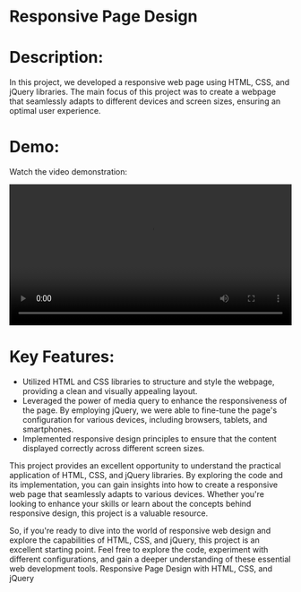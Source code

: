 # Responsive Page Design 

# Description:
In this project, we developed a responsive web page using HTML, CSS, and jQuery libraries. The main focus of this project was to create a webpage that seamlessly adapts to different devices and screen sizes, ensuring an optimal user experience.

# Demo:
Watch the video demonstration:

<video controls width="100%">
  <source src="https://drive.google.com/file/d/1hkeOGmDIFqVDhfMGQN6uYW0_nCUaWYPv/view?usp=sharing" type="video/mp4">
</video>

# Key Features:
- Utilized HTML and CSS libraries to structure and style the webpage, providing a clean and visually appealing layout.
- Leveraged the power of media query to enhance the responsiveness of the page. By employing jQuery, we were able to fine-tune the page's configuration for various devices, including browsers, tablets, and smartphones.
- Implemented  responsive design principles to ensure that the content displayed correctly across different screen sizes.
  
This project provides an excellent opportunity to understand the practical application of HTML, CSS, and jQuery libraries. By exploring the code and its implementation, you can gain insights into how to create a responsive web page that seamlessly adapts to various devices. Whether you're looking to enhance your skills or learn about the concepts behind responsive design, this project is a valuable resource.

So, if you're ready to dive into the world of responsive web design and explore the capabilities of HTML, CSS, and jQuery, this project is an excellent starting point. Feel free to explore the code, experiment with different configurations, and gain a deeper understanding of these essential web development tools.
Responsive Page Design with HTML, CSS, and jQuery
